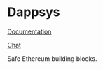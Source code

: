 # Dappsys

[Documentation](https://dappsys.readthedocs.io)

[Chat](https://dapphub.chat)

Safe Ethereum building blocks.
